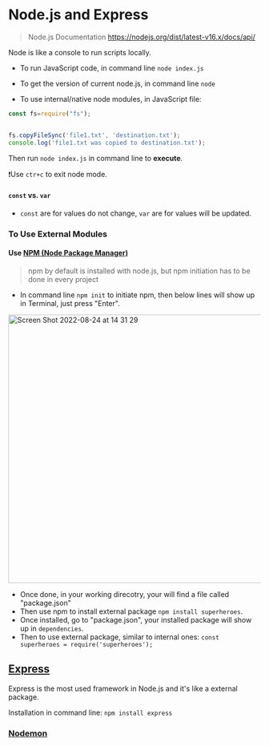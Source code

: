 # Node.js and Express


> Node.js Documentation https://nodejs.org/dist/latest-v16.x/docs/api/


Node is like a console to run scripts locally.

- To run JavaScript code, in command line `node index.js`

- To get the version of current node.js, in command line `node`

- To use internal/native node modules, in JavaScript file:

```javascript
const fs=require("fs");


fs.copyFileSync('file1.txt', 'destination.txt');
console.log('file1.txt was copied to destination.txt');
```
Then run `node index.js` in command line to **execute**.

❗️Use `ctr+c` to exit node mode.

#### `const` vs. `var`
  - `const` are for values do not change, `var` are for values will be updated.

### To Use External Modules

#### Use [NPM (Node Package Manager)](https://www.npmjs.com)

> npm by default is installed with node.js, but npm initiation has to be done in every project


- In command line `npm init` to initiate npm, then below lines will show up in Terminal, just press "Enter".

<img width="536" alt="Screen Shot 2022-08-24 at 14 31 29" src="https://user-images.githubusercontent.com/103771536/186495963-5d16fb10-5f58-4775-b029-ed4c6e4ee0ce.png">


- Once done, in your working direcotry, your will find a file called "package.json"
- Then use npm to install external package `npm install superheroes`.
- Once installed, go to "package.json", your installed package will show up in `dependencies`.
- Then to use external package, similar to internal ones: `const superheroes = require('superheroes');`



## [Express](https://expressjs.com/en/4x/api.html)

Express is the most used framework in Node.js and it's like a external package.

Installation in command line: `npm install express `



### [Nodemon](https://www.npmjs.com/package/nodemon)




















